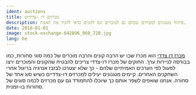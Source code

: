 ```yaml
---
ident: auctions
title: מכרזים דו -צדדיים
description: פיתוח מנגנונים למכרזים שבהם גם למוכרים וגם לקונים כדאי להגיד את האמת.
date: 2018-01-01
image: stock-exchange-642896_960_720.jpg
lang: he
---
```

[מכרז דו צדדי](https://en.wikipedia.org/wiki/Double_auction) 
הוא מכרז שבו יש הרבה קונים והרבה מוכרים של כמה סוגי סחורות, כמו בבורסה לניירות ערך.
החוקים של מכרז דו-צדדי צריכים להבטיח שהקונים והמוכרים ירצו לפעול לפי הערכים האמיתיים שלהם - 
כך שלא יצטרכו לבזבז אנרגיה בריגול אחרי השחקנים האחרים.
קיימים מנגנונים יעילים למכרזים דו-צדדיים כשיש סוג אחד של סחורה.
אנחנו שואפים לשפר אותם כך שיוכלו להתמודד גם עם מכרזים לכמה סוגים של סחורות בו-זמנית.
